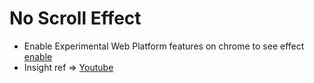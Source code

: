# No Scroll Effect

- Enable Experimental Web Platform features on chrome to see effect [enable](chrome://flags/)
- Insight ref => [Youtube](https://www.youtube.com/watch?v=EkEyA4RtfNE)

